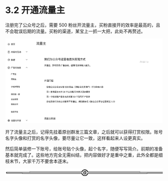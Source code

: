 # 3.2 开通流量主

注册完了公众号之后，需要 500 粉丝开流量主，买粉直接开的效率是最高的，且不会耽误后期的流量。买粉的渠道，某宝上一抓一大把，此处不再赘述。

![](img/dc6421cb6871269841c65a0f4414bf8d.png)

开了流量主之后，记得先挂着原创群发三篇文章，之后就可以获得打赏权限。账号名字头像和打赏的名字头像，要尽量让它一致，这样看起来人设更真实。

然后简单装修一下账号，给账号贴个头像，起个名字，随便写写简介。前期的准备基本就完成了。这些地方完全无需纠结，把内容做好才是重中之重，此外全都是细枝末节，大家千万不要舍本逐末。

![](img/8b0e87a2ce7d8ff1721b0a38153bb153.png)